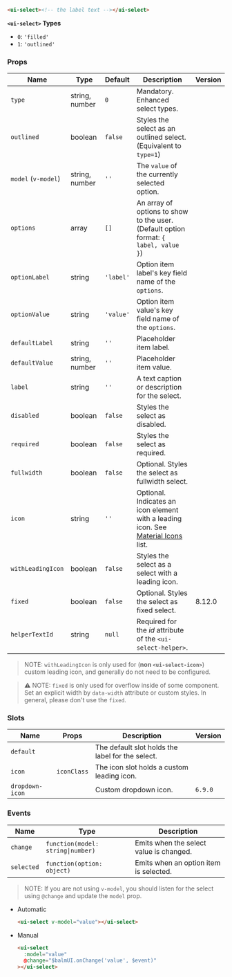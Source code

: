 ```html
<ui-select><!-- the label text --></ui-select>
```

**`<ui-select>` Types**

- `0`: `'filled'`
- `1`: `'outlined'`

### Props

| Name                | Type           | Default   | Description                                                                                   | Version |
| ------------------- | -------------- | --------- | --------------------------------------------------------------------------------------------- | ------- |
| `type`              | string, number | `0`       | Mandatory. Enhanced select types.                                                             |         |
| `outlined`          | boolean        | `false`   | Styles the select as an outlined select. (Equivalent to `type=1`)                             |         |
| `model` (`v-model`) | string, number | `''`      | The `value` of the currently selected option.                                                 |         |
| `options`           | array          | `[]`      | An array of options to show to the user. (Default option format: `{ label, value }`)          |         |
| `optionLabel`       | string         | `'label'` | Option item label's key field name of the `options`.                                          |         |
| `optionValue`       | string         | `'value'` | Option item value's key field name of the `options`.                                          |         |
| `defaultLabel`      | string         | `''`      | Placeholder item label.                                                                       |         |
| `defaultValue`      | string, number | `''`      | Placeholder item value.                                                                       |         |
| `label`             | string         | `''`      | A text caption or description for the select.                                                 |         |
| `disabled`          | boolean        | `false`   | Styles the select as disabled.                                                                |         |
| `required`          | boolean        | `false`   | Styles the select as required.                                                                |         |
| `fullwidth`         | boolean        | `false`   | Optional. Styles the select as fullwidth select.                                              |         |
| `icon`              | string         | `''`      | Optional. Indicates an icon element with a leading icon. See [Material Icons](/#/icons) list. |         |
| `withLeadingIcon`   | boolean        | `false`   | Styles the select as a select with a leading icon.                                            |         |
| `fixed`             | boolean        | `false`   | Optional. Styles the select as fixed select.                                                  | 8.12.0  |
| `helperTextId`      | string         | `null`    | Required for the _id_ attribute of the `<ui-select-helper>`.                                  |         |

> NOTE: `withLeadingIcon` is only used for (**non `<ui-select-icon>`**) custom leading icon, and generally do not need to be configured.

> ⚠️ NOTE: `fixed` is only used for overflow inside of some component. Set an explicit width by `data-width` attribute or custom styles. In general, please don't use the `fixed`.

### Slots

| Name            | Props       | Description                                      | Version |
| --------------- | ----------- | ------------------------------------------------ | ------- |
| `default`       |             | The default slot holds the label for the select. |         |
| `icon`          | `iconClass` | The icon slot holds a custom leading icon.       |         |
| `dropdown-icon` |             | Custom dropdown icon.                            | `6.9.0` |

### Events

| Name       | Type                              | Description                             |
| ---------- | --------------------------------- | --------------------------------------- |
| `change`   | `function(model: string\|number)` | Emits when the select value is changed. |
| `selected` | `function(option: object)`        | Emits when an option item is selected.  |

> NOTE: If you are not using `v-model`, you should listen for the select using `@change` and update the `model` prop.

- Automatic

  ```html
  <ui-select v-model="value"></ui-select>
  ```

- Manual

  ```html
  <ui-select
    :model="value"
    @change="$balmUI.onChange('value', $event)"
  ></ui-select>
  ```
